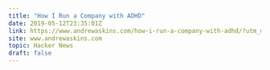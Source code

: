 ```yaml
---
title: "How I Run a Company with ADHD"
date: 2019-05-12T23:35:01Z
link: https://www.andrewaskins.com/how-i-run-a-company-with-adhd/?utm_medium=RSS&utm_source=hune
site: www.andrewaskins.com
topic: Hacker News
draft: false
---
```

